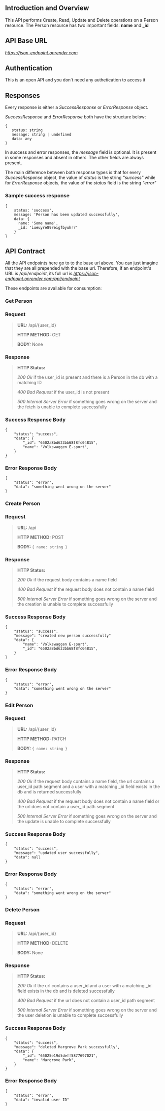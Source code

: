 ## Introduction and Overview

This API performs Create, Read, Update and Delete operations on a Person resource.
The Person resource has two important fields: **name** and **_id**

## API Base URL

*https://json-endpoint.onrender.com*

## Authentication

This is an open API and you don't need any authetication to access it

## Responses

Every response is either a _SuccessResponse_ or _ErrorResponse_ object.

_SuccessResponse_ and _ErrorResponse_ both have the structure below:
 ```
 {
    status: string
    message: string | undefined
    data: any
 }
 ```

In success and error responses, the *message* field is optional. It is present in some responses and absent in others. The other fields are always present.

The main difference between both response types is that for every _SuccessResponse_ object, the value of *status* is the string *"success"* while for _ErrorResponse_ objects, the value of the *status* field is the string *"error"*

### Sample success response

```
{
    status: 'success',
    message: 'Person has been updated successfully',
    data: {
      name: 'Some name',
      _id: 'iueuyre89reigfbyuhrr'
    }
}
```

## API Contract

All the API endpoints here go to to the base url above. You can just imagine that they are all prepended with the base url. Therefore, if an endpoint's URL is */api/endpoint*, its full url is *https://json-endpoint.onrender.com/api/endpoint*

These endpoints are available for consumption:

### Get Person

### Request
> **URL:**  /api/{user_id}
>
> **HTTP METHOD:** GET
>
> **BODY:** None
### Response
> **HTTP Status:**
>
> _200 Ok_ if the user_id is present and there is a Person in the db with a matching ID
>
> _400 Bad Request_ if the user_id is not present
>
> _500 Internal Server Error_ if something goes wrong on the server and the fetch is unable to complete successfully
>
### Success Response Body
```
{
    "status": "success",
    "data": {
        "_id": "6502a8bd623bb68f8fc04815",
        "name": "Volkswaggen E-sport",
    }
}
```
### Error Response Body
```
{
    "status": "error",
    "data": "something went wrong on the server"
}
```

### Create Person

### Request
> **URL:**  /api
>
> **HTTP METHOD:** POST
>
> **BODY:** ```{ name: string }```
### Response
> **HTTP Status:**
>
> _200 Ok_ if the request body contains a name field
>
> _400 Bad Request_ if the request body does not contain a name field
>
> _500 Internal Server Error_ if something goes wrong on the server and the creation is unable to complete successfully
>
### Success Response Body
```
{
    "status": "success",
    "message": "created new person successfully"
    "data": {
        "name": "Volkswaggen E-sport",
        "_id": "6502a8bd623bb68f8fc04815",
    }
}
```
### Error Response Body
```
{
    "status": "error",
    "data": "something went wrong on the server"
}
```

### Edit Person

### Request
> **URL:**  /api/{user_id}
>
> **HTTP METHOD:** PATCH
>
> **BODY:** ```{ name: string }```
### Response
> **HTTP Status:**
>
> _200 Ok_ if the request body contains a name field, the url contains a user_id path segment and a user with a matching _id field exists in the db and is returned successfully
>
> _400 Bad Request_ if the request body does not contain a name field or the url does not contain a user_id path segment
>
> _500 Internal Server Error_ if something goes wrong on the server and the update is unable to complete successfully
>
### Success Response Body
```
{
    "status": "success",
    "message": "updated user successfully",
    "data": null
}
```
### Error Response Body
```
{
    "status": "error",
    "data": "something went wrong on the server"
}
```

### Delete Person

### Request
> **URL:**  /api/{user_id}
>
> **HTTP METHOD:** DELETE
>
> **BODY:** None
### Response
> **HTTP Status:**
>
> _200 Ok_ if the url contains a user_id and a user with a matching _id field exists in the db and is deleted successfully
>
> _400 Bad Request_ if the url does not contain a user_id path segment
>
> _500 Internal Server Error_ if something goes wrong on the server and the user deletion is unable to complete successfully
>
### Success Response Body
```
{
    "status": "success",
    "message": "deleted Margrove Park successfully",
    "data": {
        "_id": "65025e19d5deff5877697021",
        "name": "Margrove Park",
    }
}
```
### Error Response Body
```
{
    "status": "error",
    "data": "invalid user ID"
}
```